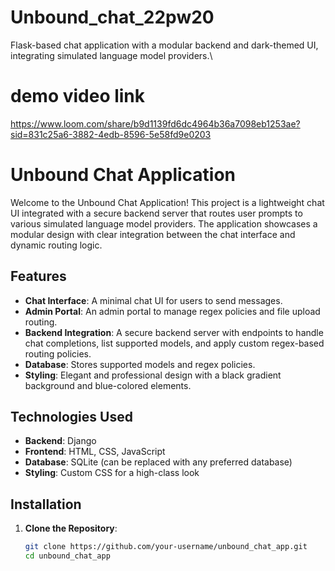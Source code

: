 # Unbound_chat_22pw20
Flask-based chat application with a modular backend and dark-themed UI, integrating simulated language model providers.\
# demo video link
https://www.loom.com/share/b9d1139fd6dc4964b36a7098eb1253ae?sid=831c25a6-3882-4edb-8596-5e58fd9e0203
# Unbound Chat Application

Welcome to the Unbound Chat Application! This project is a lightweight chat UI integrated with a secure backend server that routes user prompts to various simulated language model providers. The application showcases a modular design with clear integration between the chat interface and dynamic routing logic.

## Features

- **Chat Interface**: A minimal chat UI for users to send messages.
- **Admin Portal**: An admin portal to manage regex policies and file upload routing.
- **Backend Integration**: A secure backend server with endpoints to handle chat completions, list supported models, and apply custom regex-based routing policies.
- **Database**: Stores supported models and regex policies.
- **Styling**: Elegant and professional design with a black gradient background and blue-colored elements.

## Technologies Used

- **Backend**: Django
- **Frontend**: HTML, CSS, JavaScript
- **Database**: SQLite (can be replaced with any preferred database)
- **Styling**: Custom CSS for a high-class look

## Installation

1. **Clone the Repository**:
   ```sh
   git clone https://github.com/your-username/unbound_chat_app.git
   cd unbound_chat_app
